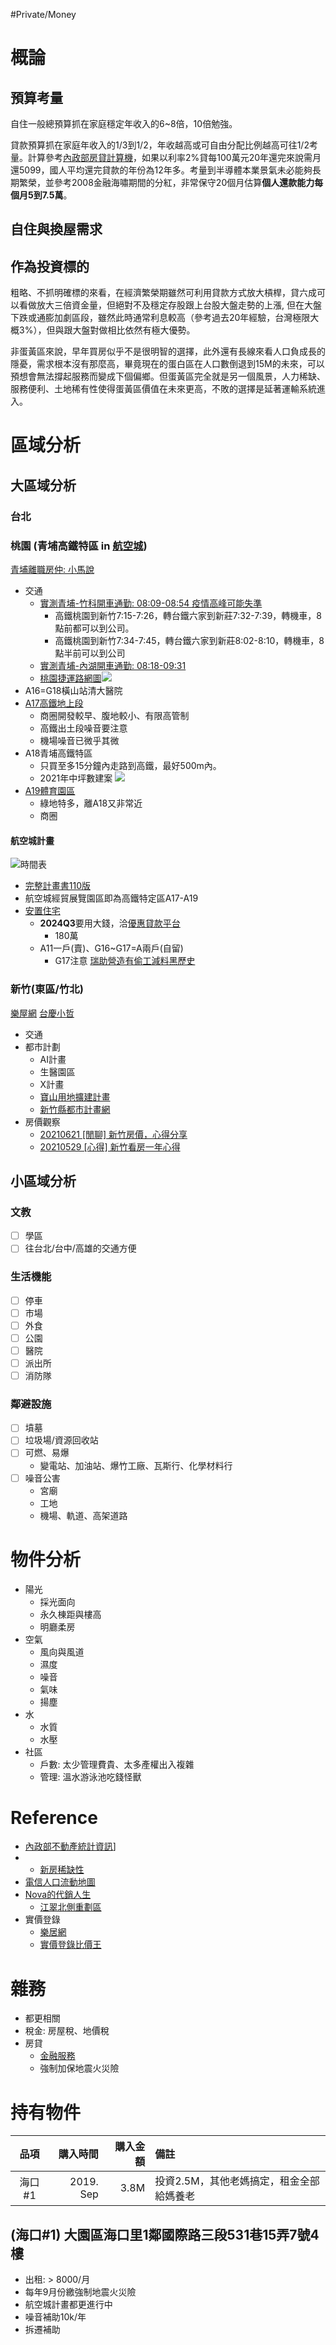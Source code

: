 #Private/Money

# 概論

## 預算考量

自住一般總預算抓在家庭穩定年收入的6~8倍，10倍勉強。

貸款預算抓在家庭年收入的1/3到1/2，年收越高或可自由分配比例越高可往1/2考量。計算參考[內政部房貸計算機](https://pip.moi.gov.tw/V3/c/SCRC0201.aspx)，如果以利率2%貸每100萬元20年還完來說需月還5099，國人平均還完貸款的年份為12年多。考量到半導體本業景氣未必能夠長期繁榮，並參考2008金融海嘯期間的分紅，非常保守20個月估算**個人還款能力每個月5到7.5萬**。

## 自住與換屋需求

## 作為投資標的

粗略、不抓明確標的來看，在經濟繁榮期雖然可利用貸款方式放大槓桿，貸六成可以看做放大三倍資金量，但絕對不及穩定存股跟上台股大盤走勢的上漲, 但在大盤下跌或通膨加劇區段，雖然此時通常利息較高（參考過去20年經驗，台灣極限大概3%），但與跟大盤對做相比依然有極大優勢。

非蛋黃區來說，早年買房似乎不是很明智的選擇，此外還有長線來看人口負成長的隱憂，需求根本沒有那麼高，畢竟現在的蛋白區在人口數倒退到15M的未來，可以預想會無法撐起服務而變成下個偏鄉。但蛋黃區完全就是另一個風景，人力稀缺、服務便利、土地稀有性使得蛋黃區價值在未來更高，不敗的選擇是延著運輸系統進入。

# 區域分析

## 大區域分析

### 台北
### 桃園 (青埔高鐵特區 in [航空城](https://airport-city.caa.gov.tw/))

[青埔離職房仲: 小馬說](https://www.youtube.com/user/x830830250/featured)

* 交通
    * [實測青埔-竹科開車通勤: 08:09-08:54 疫情高峰可能失準](https://www.youtube.com/watch?v=uWC_cR4H57k)
        * 高鐵桃園到新竹7:15-7:26，轉台鐵六家到新莊7:32-7:39，轉機車，8點前都可以到公司。
        * 高鐵桃園到新竹7:34-7:45，轉台鐵六家到新莊8:02-8:10，轉機車，8點半前可以到公司
    * [實測青埔-內湖開車通勤: 08:18-09:31](https://www.youtube.com/watch?v=TzWLlM27ONo)
    * [桃園捷運路網圖](https://dorts.tycg.gov.tw/business/mrt-diagram)![](https://dorts.tycg.gov.tw/static/img/ai/%E6%A1%83%E5%9C%92%E6%8D%B7%E9%81%8B%E8%B7%AF%E7%B7%9A%E5%9C%96_11107.jpg)
* A16=G18橫山站清大醫院
* [A17高鐵地上段](https://www.youtube.com/watch?v=a8KuGu9y1hY)
    * 商圈開發較早、腹地較小、有限高管制
    * 高鐵出土段噪音要注意
    * 機場噪音已微乎其微
* A18青埔高鐵特區
    * 只買至多15分鐘內走路到高鐵，最好500m內。
    * 2021年中坪數建案 ![](https://hackmd.io/_uploads/BySE-THMs.png)
* [A19體育園區](https://www.youtube.com/watch?v=ohqH2e76XGk)
    * 綠地特多，離A18又非常近
    * 商圈

#### 航空城計畫

![時間表](https://airport-city.caa.gov.tw/FileArtPic.ashx?name=image/%E9%A0%90%E8%A8%88%E4%BD%9C%E6%A5%AD%E6%9C%9F%E7%A8%8B1100422.jpg)
* [完整計畫書110版](https://www.dropbox.com/s/lbfueg0kh4gvsue/%E8%88%AA%E7%A9%BA%E5%9F%8E%E8%A8%88%E7%95%AB%E6%9B%B8_110%E7%89%88.pdf?dl=0)
* 航空城經貿展覽園區即為高鐵特定區A17-A19
* [安置住宅](https://areo.wutaihouse.com.tw/)
    * **2024Q3**要用大錢，洽[優惠貸款平台](https://www.tyaero-loan.org.tw/)
        * 180萬
    * A11一戶(賣)、G16~G17=A兩戶(自留)
        * G17注意 [瑞助營造有偷工減料黑歷史](https://www.google.com/search?q=%E7%91%9E%E5%8A%A9%E7%87%9F%E9%80%A0+%E9%BB%91%E6%AD%B7%E5%8F%B2)

### 新竹(東區/竹北)

[樂屋網](https://www.rakuya.com.tw/sell/result?city=5&zipcode=390&price=1500~3000&size=30~100&usecode=1&room=3%2C4%2C5~&floor=2~6%2C7~11%2C12~&age=~5%2C5~10%2C10~20&other=P&sort=11&browsed=0)
[台慶小哲](https://housezong.com/)

* 交通
* 都市計劃
    * AI計畫
    * 生醫園區
    * X計畫
    * [寶山用地擴建計畫](https://pavo.sipa.gov.tw/blep/index.html)
    * [新竹縣都市計畫網](https://urbanplan.hsinchu.gov.tw/News.aspx?n=866&sms=9139)
* 房價觀察
    * [20210621 [閒聊] 新竹房價，心得分享](https://www.pttweb.cc/bbs/home-sale/M.1623477104.A.C57)
    * [20210529 [心得] 新竹看房一年心得](https://www.pttweb.cc/bbs/home-sale/M.1622271392.A.128)

## 小區域分析
### 文教
* [ ] 學區
* [ ] 往台北/台中/高雄的交通方便

### 生活機能
* [ ] 停車
* [ ] 市場
* [ ] 外食
* [ ] 公園
* [ ] 醫院
* [ ] 派出所
* [ ] 消防隊

### 鄰避設施
* [ ] 墳墓
* [ ] 垃圾場/資源回收站
* [ ] 可燃、易爆
    * 變電站、加油站、爆竹工廠、瓦斯行、化學材料行
* [ ] 噪音公害
    * 宮廟
    * 工地
    * 機場、軌道、高架道路


# 物件分析


* 陽光
    * 採光面向
    * 永久棟距與樓高
    * 明廳柔房
* 空氣
    * 風向與風道
    * 濕度
    * 噪音
    * 氣味
    * 揚塵
* 水
    * 水質
    * 水壓
* 社區
    * 戶數: 太少管理費貴、太多產權出入複雜
    * 管理: 溫水游泳池吃錢怪獸

# Reference

* [內政部不動產統計資訊](https://pip.moi.gov.tw/)]
* * [新房稀缺性](https://www.pttweb.cc/bbs/home-sale/M.1665930716.A.0B2)
* [電信人口流動地圖](https://kiang.github.io/tw_people_flow/)
* [Nova的代銷人生](https://www.youtube.com/channel/UC201CK4Dk3hXKLe6mm-Ud4A/videos)
	* [江翠北側重劃區](https://www.youtube.com/watch?v=IP4ZrJodXeI)
* 實價登錄
	* [樂居網](https://www.leju.com.tw/)
	* [實價登錄比價王](https://www.houseprice.tw/)

# 雜務

* 都更相關
* 稅金: 房屋稅、地價稅
* 房貸
    * [金融服務](金融服務.md)
    * 強制加保地震火災險

# 持有物件

| 品項 | 購入時間 |購入金額| 備註 |
| :----: | ----: | ----: | :---- |
| 海口#1 | 2019. Sep | 3.8M | 投資2.5M，其他老媽搞定，租金全部給媽養老 |

## (海口#1) 大園區海口里1鄰國際路三段531巷15弄7號4樓

* 出租: > 8000/月
* 每年9月份繳強制地震火災險
* 航空城計畫都更進行中
* 噪音補助10k/年
* 拆遷補助